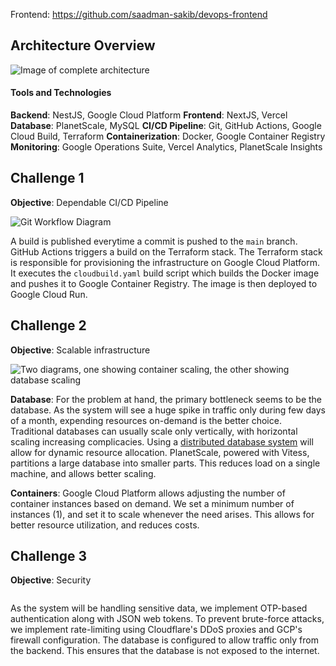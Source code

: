 Frontend: https://github.com/saadman-sakib/devops-frontend

<p align="center">
  <h2>Architecture Overview</h2>
</p>

![Image of complete architecture]()

#### Tools and Technologies
**Backend**: NestJS, Google Cloud Platform
**Frontend**: NextJS, Vercel
**Database**: PlanetScale, MySQL
**CI/CD Pipeline**: Git, GitHub Actions, Google Cloud Build, Terraform
**Containerization**: Docker, Google Container Registry
**Monitoring**: Google Operations Suite, Vercel Analytics, PlanetScale Insights

<p align="center">
  <h2>Challenge 1</h2>
</p>

**Objective**: Dependable CI/CD Pipeline

![Git Workflow Diagram]()

A build is published everytime a commit is pushed to the `main` branch. GitHub Actions triggers a build on the Terraform stack. The Terraform stack is responsible for provisioning the infrastructure on Google Cloud Platform. It executes the `cloudbuild.yaml` build script which builds the Docker image and pushes it to Google Container Registry. The image is then deployed to Google Cloud Run.


<p align="center">
  <h2>Challenge 2</h2>
</p>

**Objective**: Scalable infrastructure

![Two diagrams, one showing container scaling, the other showing database scaling]()

**Database**: For the problem at hand, the primary bottleneck seems to be the database. As the system will see a huge spike in traffic only during few days of a month, expending resources on-demand is the better choice. Traditional databases can usually scale only vertically, with horizontal scaling increasing complicacies. Using a <u>distributed database system</u> will allow for dynamic resource allocation. PlanetScale, powered with Vitess, partitions a large database into smaller parts. This reduces load on a single machine, and allows better scaling.

**Containers**: Google Cloud Platform allows adjusting the number of container instances based on demand. We set a minimum number of instances (1), and set it to scale whenever the need arises. This allows for better resource utilization, and reduces costs.

<p align="center">
  <h2>Challenge 3</h2>
</p>

**Objective**: Security

![]()

As the system will be handling sensitive data, we implement OTP-based authentication along with JSON web tokens. To prevent brute-force attacks, we implement rate-limiting using Cloudflare's DDoS proxies and GCP's firewall configuration. The database is configured to allow traffic only from the backend. This ensures that the database is not exposed to the internet.